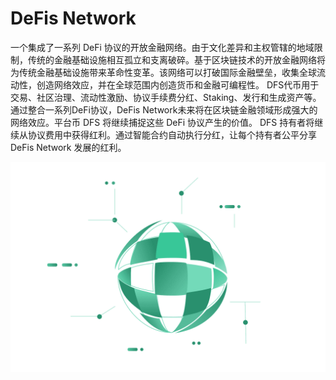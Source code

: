 # DeFis Network

<p>一个集成了一系列 DeFi 协议的开放金融网络。由于文化差异和主权管辖的地域限制，传统的金融基础设施相互孤立和支离破碎。基于区块链技术的开放金融网络将为传统金融基础设施带来革命性变革。该网络可以打破国际金融壁垒，收集全球流动性，创造网络效应，并在全球范围内创造货币和金融可编程性。 DFS代币用于交易、社区治理、流动性激励、协议手续费分红、Staking、发行和生成资产等。通过整合一系列DeFi协议，DeFis Network未来将在区块链金融领域形成强大的网络效应。平台币 DFS 将继续捕捉这些 DeFi 协议产生的价值。 DFS 持有者将继续从协议费用中获得红利。通过智能合约自动执行分红，让每个持有者公平分享 DeFis Network 发展的红利。</p>

![1.1e1a5d86](1.1e1a5d86.png)

